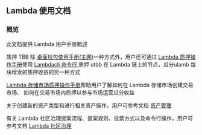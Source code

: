 ## Lambda 使用文档 

### 概览 

此文档提供 Lambda 用户手册概述 

质押 TBB 除 [桌面钱包使用手册(主网)](http://docs.lambda.im/Lambda-Wallet-Guide/)一种方式外，用户还可通过 [Lambda 质押操作手册](http://docs.lambdastorage.com/Delegate-Operation-Guide/)使用 [Lambdac](http://docs.lambdastorage.com/lambdacli/)[li](http://docs.lambdastorage.com/lambdacli/)[ 命令行 ](http://docs.lambdastorage.com/lambdacli/)质押 utbb 在 Lambda 链上的节点，瓜分ulamb 每块增发的质押收益的另一种方式 

[Lambda 存储市场质押操作手册](http://docs.lambdastorage.com/Market-Delegate-Operation-Guide/)帮助用户了解如何在 Lambda 存储市场创建交易市场、 如何在交易市场内质押以参与市场运营瓜分收益 

关于创建新的资产类型和进行相关资产操作，用户可参考文档 [资产管理](http://docs.lambdastorage.com/Asset-Manage-Guide/)

有关 Lambda 社区治理提案流程、提案规则、投票方式以及命令行操作，用户可参考文档 [Lambda 社区治理](http://docs.lambdastorage.com/governance/)
